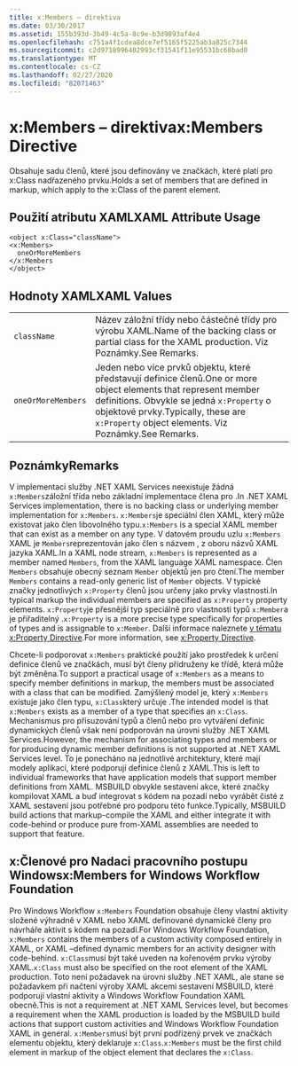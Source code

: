 ```yaml
---
title: x:Members – direktiva
ms.date: 03/30/2017
ms.assetid: 155b393d-3b49-4c5a-8c9e-b3d9893af4e4
ms.openlocfilehash: c751a4f1cdea8dce7ef5165f5225ab3a825c7344
ms.sourcegitcommit: c2d9718996402993cf31541f11e95531bc68bad0
ms.translationtype: MT
ms.contentlocale: cs-CZ
ms.lasthandoff: 02/27/2020
ms.locfileid: "82071463"
---
```

# <a name="xmembers-directive"></a><span data-ttu-id="db05c-102">x:Members – direktiva</span><span class="sxs-lookup"><span data-stu-id="db05c-102">x:Members Directive</span></span>
<span data-ttu-id="db05c-103">Obsahuje sadu členů, které jsou definovány ve značkách, které platí pro x:Class nadřazeného prvku.</span><span class="sxs-lookup"><span data-stu-id="db05c-103">Holds a set of members that are defined in markup, which apply to the x:Class of the parent element.</span></span>

## <a name="xaml-attribute-usage"></a><span data-ttu-id="db05c-104">Použití atributu XAML</span><span class="sxs-lookup"><span data-stu-id="db05c-104">XAML Attribute Usage</span></span>

```xaml
<object x:Class="className">
<x:Members>
  oneOrMoreMembers
</x:Members
</object>
```

## <a name="xaml-values"></a><span data-ttu-id="db05c-105">Hodnoty XAML</span><span class="sxs-lookup"><span data-stu-id="db05c-105">XAML Values</span></span>

|||
|-|-|
|`className`|<span data-ttu-id="db05c-106">Název záložní třídy nebo částečné třídy pro výrobu XAML.</span><span class="sxs-lookup"><span data-stu-id="db05c-106">Name of the backing class or partial class for the XAML production.</span></span> <span data-ttu-id="db05c-107">Viz Poznámky.</span><span class="sxs-lookup"><span data-stu-id="db05c-107">See Remarks.</span></span>|
|`oneOrMoreMembers`|<span data-ttu-id="db05c-108">Jeden nebo více prvků objektu, které představují definice členů.</span><span class="sxs-lookup"><span data-stu-id="db05c-108">One or more object elements that represent member definitions.</span></span> <span data-ttu-id="db05c-109">Obvykle se jedná `x:Property` o objektové prvky.</span><span class="sxs-lookup"><span data-stu-id="db05c-109">Typically, these are `x:Property` object elements.</span></span> <span data-ttu-id="db05c-110">Viz Poznámky.</span><span class="sxs-lookup"><span data-stu-id="db05c-110">See Remarks.</span></span>|

## <a name="remarks"></a><span data-ttu-id="db05c-111">Poznámky</span><span class="sxs-lookup"><span data-stu-id="db05c-111">Remarks</span></span>

<span data-ttu-id="db05c-112">V implementaci služby .NET XAML Services neexistuje žádná `x:Members`záložní třída nebo základní implementace člena pro .</span><span class="sxs-lookup"><span data-stu-id="db05c-112">In .NET XAML Services implementation, there is no backing class or underlying member implementation for `x:Members`.</span></span> <span data-ttu-id="db05c-113">`x:Members`je speciální člen XAML, který může existovat jako člen libovolného typu.</span><span class="sxs-lookup"><span data-stu-id="db05c-113">`x:Members` is a special XAML member that can exist as a member on any type.</span></span> <span data-ttu-id="db05c-114">V datovém proudu uzlu `x:Members` XAML je `Members`reprezentován jako člen s názvem , z oboru názvů XAML jazyka XAML.</span><span class="sxs-lookup"><span data-stu-id="db05c-114">In a XAML node stream, `x:Members` is represented as a member named `Members`, from the XAML language XAML namespace.</span></span> <span data-ttu-id="db05c-115">Člen `Members` obsahuje obecný seznam `Member` objektů jen pro čtení.</span><span class="sxs-lookup"><span data-stu-id="db05c-115">The member `Members` contains a read-only generic list of `Member` objects.</span></span> <span data-ttu-id="db05c-116">V typické značky jednotlivých `x:Property` členů jsou určeny jako prvky vlastností.</span><span class="sxs-lookup"><span data-stu-id="db05c-116">In typical markup the individual members are specified as `x:Property` property elements.</span></span> <span data-ttu-id="db05c-117">`x:Property`je přesnější typ speciálně pro vlastnosti typů `x:Member`a je přiřaditelný .</span><span class="sxs-lookup"><span data-stu-id="db05c-117">`x:Property` is a more precise type specifically for properties of types and is assignable to `x:Member`.</span></span> <span data-ttu-id="db05c-118">Další informace naleznete [v tématu x:Property Directive](xproperty-directive.md).</span><span class="sxs-lookup"><span data-stu-id="db05c-118">For more information, see [x:Property Directive](xproperty-directive.md).</span></span>

<span data-ttu-id="db05c-119">Chcete-li podporovat `x:Members` praktické použití jako prostředek k určení definice členů ve značkách, musí být členy přidruženy ke třídě, která může být změněna.</span><span class="sxs-lookup"><span data-stu-id="db05c-119">To support a practical usage of `x:Members` as a means to specify member definitions in markup, the members must be associated with a class that can be modified.</span></span> <span data-ttu-id="db05c-120">Zamýšlený model je, který `x:Members` existuje jako člen typu, `x:Class`který určuje .</span><span class="sxs-lookup"><span data-stu-id="db05c-120">The intended model is that `x:Members` exists as a member of a type that specifies an `x:Class`.</span></span> <span data-ttu-id="db05c-121">Mechanismus pro přisuzování typů a členů nebo pro vytváření definic dynamických členů však není podporován na úrovni služby .NET XAML Services.</span><span class="sxs-lookup"><span data-stu-id="db05c-121">However, the mechanism for associating types and members or for producing dynamic member definitions is not supported at .NET XAML Services level.</span></span> <span data-ttu-id="db05c-122">To je ponecháno na jednotlivé architektury, které mají modely aplikací, které podporují definice členů z XAML.</span><span class="sxs-lookup"><span data-stu-id="db05c-122">This is left to individual frameworks that have application models that support member definitions from XAML.</span></span> <span data-ttu-id="db05c-123">MSBUILD obvykle sestavení akce, které značky kompilovat XAML a buď integrovat s kódem na pozadí nebo vyrábět čisté z XAML sestavení jsou potřebné pro podporu této funkce.</span><span class="sxs-lookup"><span data-stu-id="db05c-123">Typically, MSBUILD build actions that markup-compile the XAML and either integrate it with code-behind or produce pure from-XAML assemblies are needed to support that feature.</span></span>

## <a name="xmembers-for-windows-workflow-foundation"></a><span data-ttu-id="db05c-124">x:Členové pro Nadaci pracovního postupu Windows</span><span class="sxs-lookup"><span data-stu-id="db05c-124">x:Members for Windows Workflow Foundation</span></span>

<span data-ttu-id="db05c-125">Pro Windows Workflow `x:Members` Foundation obsahuje členy vlastní aktivity složené výhradně v XAML nebo XAML definované dynamické členy pro návrháře aktivit s kódem na pozadí.</span><span class="sxs-lookup"><span data-stu-id="db05c-125">For Windows Workflow Foundation, `x:Members` contains the members of a custom activity composed entirely in XAML, or XAML –defined dynamic members for an activity designer with code-behind.</span></span> <span data-ttu-id="db05c-126">`x:Class`musí být také uveden na kořenovém prvku výroby XAML.</span><span class="sxs-lookup"><span data-stu-id="db05c-126">`x:Class` must also be specified on the root element of the XAML production.</span></span> <span data-ttu-id="db05c-127">Toto není požadavek na úrovni služby .NET XAML, ale stane se požadavkem při načtení výroby XAML akcemi sestavení MSBUILD, které podporují vlastní aktivity a Windows Workflow Foundation XAML obecně.</span><span class="sxs-lookup"><span data-stu-id="db05c-127">This is not a requirement at .NET XAML Services level, but becomes a requirement when the XAML production is loaded by the MSBUILD build actions that support custom activities and Windows Workflow Foundation XAML in general.</span></span> <span data-ttu-id="db05c-128">`x:Members`musí být první podřízený prvek ve značkách elementu objektu, který deklaruje `x:Class`.</span><span class="sxs-lookup"><span data-stu-id="db05c-128">`x:Members` must be the first child element in markup of the object element that declares the `x:Class`.</span></span>
